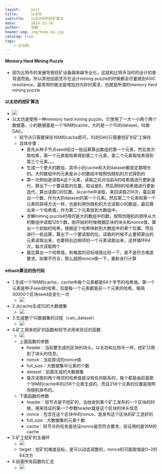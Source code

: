 ```yaml
---
layout:     post 
title:      以太坊
subtitle:   以太坊中的挖矿算法
date:       2019-12-19
author:     张鹏
header-img: img/home-bg.jpg
catalog: true   
tags:                         
    - 区块链
---
```


#### Memory Hard Mining Puzzle

- 因为比特币的发展导致挖矿设备越来越专业化，这就和比特币当时的设计初衷背道而驰。所以其他加密货币在设计mining puzzle的时候都会尽量做到ASIC resistance，最常用的做法是增加对内存的需求，也就是所谓的memory hard mining puzzle

#### 以太坊的挖矿算法

- ![](https://ftp.bmp.ovh/imgs/2019/12/e07dff7275fdd659.jpg)
- 以太坊是使用一种memory hard mining puzzle，它使用了一大一小两个两个数据基，小的数据基是一个16M的cache，大的是一个1G的dataset，叫做DAG。
   - 轻节点只需要保存16M的cache即可，1G的DAG只需要挖矿的矿工保存
   - 具体步骤：
      - 首先从种子节点seed经过一些运算算出数组的第一个元素，然后依次取哈希，第一个元素取哈希得到第二个元素，第二个元素取哈希得到第三个元素。。。
      - 生成一个更大的数组，其中小的cache和大的dataset都是定期增长的。大的数组中的元素是从小的数组中按照伪随机的方式得到的
      - 第一次例如是读取A这个元素，读取之后对当前A的哈希值进行更新迭代，算出下一个要读取的位置，假设是B，然后把B的哈希值进行更新迭代，算出读取C的位置。从cache中读取，来回读取256次，最后算出一个数，作为大的dataset的第一个元素。然后第二个元素和第一个元素的获得方法一样，也是利用伪随机的方式读取小的数组，最后算出来一个哈希值，作为第二个元素放到大数组中。
      - 求解mining puzzle时用的是大的数组中的数，按照伪随机的顺序从大的数组中读取128个数。刚开始的时候根据区块的块头和nonce值，算出一个初始的哈希，根据这个哈希映射到大数组中的某个位置。然后进行一些运算，算出下一个要读取的位。读取的时候不止要把算出的元素读取出来，也要把右边相邻的一个元素读取出来，这样循环64次，每次读取两个
      - 最后算出一个哈希值，和难度的目标域值比较一下，是不是符合难度要求。如果不符合，那么就把nonce换一下，重新进行计算

#### ethash算法的伪代码

- 1.生成一个16M的cache，cache中每个元素都是64个字节的哈希值。第一个元素是种子seed的哈希，后面每一个元素都是前一个元素的哈希。每隔30000个区块seed会变化一次
   - ![](https://ftp.bmp.ovh/imgs/2019/12/2eef45e9187bf974.jpg)
- 2.从cache生成1G的大数据集
   - ![](https://ftp.bmp.ovh/imgs/2019/12/bf186c620a6f7c3f.jpg)
- 3.生成整个1G数据集的过程（calc_dataset）
   - ![](https://ftp.bmp.ovh/imgs/2019/12/e9254baf65133721.jpg)
- 4.矿工用来挖矿的函数和轻节点用来验证的函数
   - ![](https://ftp.bmp.ovh/imgs/2019/12/5864e98439f7111e.jpg)
   - 上面函数的参数
      - header：当前要生成的区块的块头。以太坊和比特币一样，挖矿只用到了块头的信息。
      - nonce：当前尝试的nonce值
      - full_size：大数据集中元素的个数
      - dataset：前面生成的大数据集
      - 每次读取的两个相邻的哈希值是没有任何联系的。每个都是由前面那个16M的cache中的256个元素生成的，而且256个元素的位置是按照伪随机排布的。
   - 下面函数的参数
      - header：轻节点是不挖矿的，当他收到某个矿工发布的一个区块的时候，用来验证的第一个参数header就是这个区块的块头信息
      - nonce：包含在这个区块中的nonce，是发布这个区块的矿工选好的
      - full_size：大数据集的元素个数
      - cache：轻节点的任务是验证nonce是否符合要求，验证用的是16M的cache
- 5.矿工挖矿的主循环
   - ![](https://ftp.bmp.ovh/imgs/2019/12/1b94beb32b65f737.jpg)
   - target：挖矿的难度目标，是可以动态调整的，nonce的可能取值是0~2的64次方
- 6.前面所有函数的汇总
   - ![](https://ftp.bmp.ovh/imgs/2019/12/73b59bd7dd6e125f.jpg)